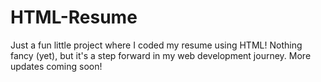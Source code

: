 # HTML-Resume
Just a fun little project where I coded my resume using HTML! Nothing fancy (yet), but it's a step forward in my web development journey. More updates coming soon!
